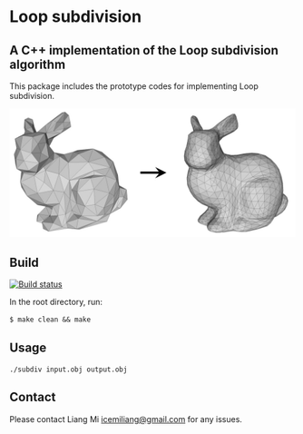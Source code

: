 # Loop subdivision
## A C++ implementation of the Loop subdivision algorithm 

This package includes the prototype codes for implementing Loop subdivision.

![alt text](data/bunny.jpg?raw=true "Loop subdivision")

## Build
[![Build status](https://ci.appveyor.com/api/projects/status/xh035nmdsm39t6j5?svg=true)](https://ci.appveyor.com/project/icemiliang/loop-subdiv)


In the root directory, run:
```
$ make clean && make
```

## Usage
```
./subdiv input.obj output.obj
```

## Contact
Please contact Liang Mi icemiliang@gmail.com for any issues. 
